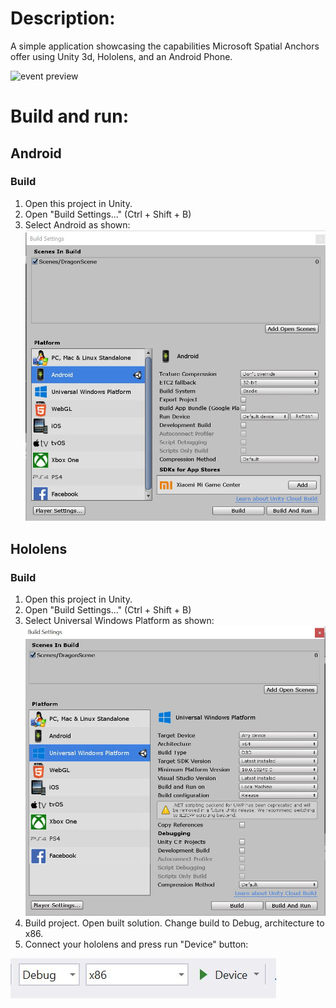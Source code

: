 ﻿# Description:
A simple application showcasing the capabilities Microsoft Spatial Anchors offer using Unity 3d, Hololens, and an Android Phone.


![event preview](https://secure.meetupstatic.com/photos/event/3/2/f/6/highres_484213046.jpeg)

# Build and run:
## Android
### Build
1. Open this project in Unity.
2. Open "Build Settings..." (Ctrl + Shift + B)
3. Select Android as shown:
![Android build settings](Images/AndroidBuildSettings.JPG?raw=true "Title")

## Hololens
### Build
1. Open this project in Unity.
2. Open "Build Settings..." (Ctrl + Shift + B)
3. Select Universal Windows Platform as shown:
![Hololens build settings](Images/HololensBuildSettings.JPG?raw=true "Title")
4. Build project. Open built solution. Change build to Debug, architecture to x86.
5. Connect your hololens and press run "Device" button:

![Hololens debug settings](Images/HololensRunDebug.JPG?raw=true "Title")

